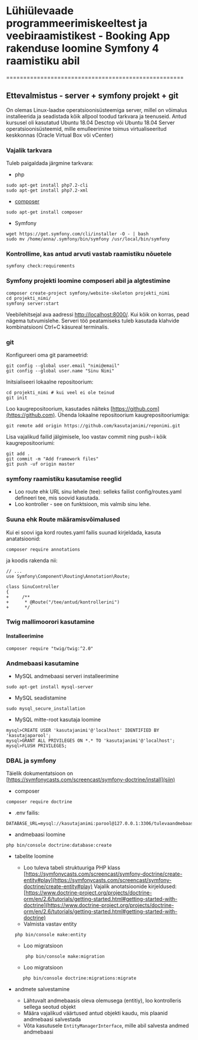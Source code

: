 # Lühiülevaade programmeerimiskeeltest ja veebiraamistikest - Booking App rakenduse loomine Symfony 4 raamistiku abil
====================================================

## Ettevalmistus - server + symfony projekt + git

On olemas Linux-laadse operatsioonisüsteemiga server, millel on võimalus installeerida ja seadistada kõik allpool toodud tarkvara ja teenuseid. Antud kursusel oli kasutatud Ubuntu 18.04 Desctop või Ubuntu 18.04 Server operatsioonisüsteemid, mille emulleerimine toimus virtualiseeritud keskkonnas (Oracle Virtual Box või vCenter)

### Vajalik tarkvara

Tuleb paigaldada järgmine tarkvara:

* php
```
sudo apt-get install php7.2-cli
sudo apt-get install php7.2-xml
```

* [composer](https://getcomposer.org/download/)
```
sudo apt-get install composer
```

* Symfony
```
wget https://get.symfony.com/cli/installer -O - | bash
sudo mv /home/anna/.symfony/bin/symfony /usr/local/bin/symfony
```

### Kontrollime, kas antud arvuti vastab raamistiku nõuetele
```
symfony check:requirements
```

### Symfony projekti loomine composeri abil ja algtestimine 

```
composer create-project symfony/website-skeleton projekti_nimi
cd projekti_nimi/
symfony server:start
```

Veebilehitsejal ava aadressi [http://localhost:8000/](http://localhost:8000/). Kui kõik on korras, pead nägema tutvumislehe. Serveri töö peatamiseks tuleb kasutada klahvide kombinatsiooni Ctrl+C käsureal terminalis.

### git
Konfigureeri oma git parameetrid:
```
git config --global user.email "nimi@email"
git config --global user.name "Sinu Nimi"
```

Initsialiseeri lokaalne repositoorium:
```
cd projekti_nimi # kui veel ei ole teinud
git init
```

Loo kaugrepositoorium, kasutades näiteks [https://github.com](https://github.com). Ühenda lokaalne repositoorium kaugrepositooriumiga:
```
git remote add origin https://github.com/kasutajanimi/reponimi.git
```
Lisa vajalikud failid jälgimisele, loo vastav commit ning push-i kõik kaugrepositooriumi:
```
git add .
git commit -m "Add framework files"
git push -uf origin master
```

### symfony raamistiku kasutamise reeglid
* Loo route ehk URL sinu lehele (tee): selleks failist config/routes.yaml defineeri tee, mis soovid kasutada.
* Loo kontroller - see on funktsioon, mis valmib sinu lehe.

### Suuna ehk Route määramisvõimalused
Kui ei soovi iga kord routes.yaml failis suunad kirjeldada, kasuta anatatsioonid:
```
composer require annotations
```
ja koodis rakenda nii:
```
// ...
use Symfony\Component\Routing\Annotation\Route;

class SinuController
{
+     /**
+      * @Route("/tee/antud/kontrollerini")
+      */
```
### Twig mallimoorori kasutamine
#### Installeerimine
```
composer require "twig/twig:^2.0"
```
### Andmebaasi kasutamine
* MySQL andmebaasi serveri installeerimine
```
sudo apt-get install mysql-server
```
* MySQL seadistamine
```
sudo mysql_secure_installation
```
* MySQL mitte-root kasutaja loomine
```
mysql>CREATE USER 'kasutajanimi'@'localhost' IDENTIFIED BY 'kasutajaparool';
mysql>GRANT ALL PRIVILEGES ON *.* TO 'kasutajanimi'@'localhost';
mysql>FLUSH PRIVILEGES;
```
### DBAL ja symfony
Täielik dokumentatsioon on [https://symfonycasts.com/screencast/symfony-doctrine/install](siin)
 
* composer
```
composer require doctrine
```
* .env failis:
```
DATABASE_URL=mysql://kasutajanimi:parool@127.0.0.1:3306/tulevaandmebaasinimi
```
* andmebaasi loomine
```
php bin/console doctrine:database:create
```
* tabelite loomine

    * Loo tuleva tabeli struktuuriga PHP klass [https://symfonycasts.com/screencast/symfony-doctrine/create-entity#play](https://symfonycasts.com/screencast/symfony-doctrine/create-entity#play)
Vajalik anotatsioonide kirjeldused: [https://www.doctrine-project.org/projects/doctrine-orm/en/2.6/tutorials/getting-started.html#getting-started-with-doctrine](https://www.doctrine-project.org/projects/doctrine-orm/en/2.6/tutorials/getting-started.html#getting-started-with-doctrine)
    * Valmista vastav entity
    ```
    php bin/console make:entity
    ```
    * Loo migratsioon
    ```
        php bin/console make:migration
    ```
    * Loo migratsioon
     ```
        php bin/console doctrine:migrations:migrate
     ```
 * andmete salvestamine
    * Lähtuvalt andmebaasis oleva olemusega (entitiy), loo kontrolleris sellega seotud objekt
    * Määra vajalikud väärtused antud objekti kaudu, mis plaanid andmebaasi salvestada
    * Võta kasutusele ```EntityManagerInterface```, mille abil salvesta andmed andmebaasi